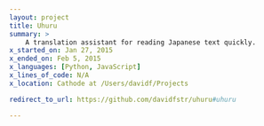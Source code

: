 ```yaml
---
layout: project
title: Uhuru
summary: >
    A translation assistant for reading Japanese text quickly.
x_started_on: Jan 27, 2015
x_ended_on: Feb 5, 2015
x_languages: [Python, JavaScript]
x_lines_of_code: N/A
x_location: Cathode at /Users/davidf/Projects

redirect_to_url: https://github.com/davidfstr/uhuru#uhuru

---
```

